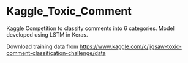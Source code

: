 # Kaggle_Toxic_Comment
Kaggle Competition to classify comments into 6 categories. Model developed using LSTM in Keras.

Download training data from https://www.kaggle.com/c/jigsaw-toxic-comment-classification-challenge/data
